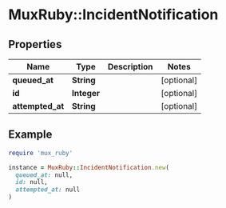 # MuxRuby::IncidentNotification

## Properties

| Name | Type | Description | Notes |
| ---- | ---- | ----------- | ----- |
| **queued_at** | **String** |  | [optional] |
| **id** | **Integer** |  | [optional] |
| **attempted_at** | **String** |  | [optional] |

## Example

```ruby
require 'mux_ruby'

instance = MuxRuby::IncidentNotification.new(
  queued_at: null,
  id: null,
  attempted_at: null
)
```

